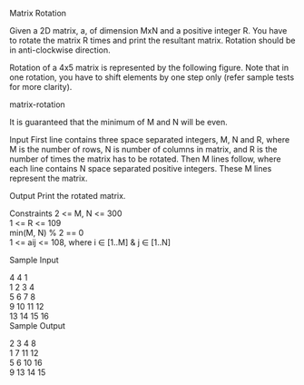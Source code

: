 Matrix Rotation

Given a 2D matrix, a, of dimension MxN and a positive integer R. You have to rotate the matrix R times and print the resultant matrix. Rotation should be in anti-clockwise direction.

Rotation of a 4x5 matrix is represented by the following figure. Note that in one rotation, you have to shift elements by one step only (refer sample tests for more clarity).

matrix-rotation

It is guaranteed that the minimum of M and N will be even.

Input 
First line contains three space separated integers, M, N and R, where M is the number of rows, N is number of columns in matrix, and R is the number of times the matrix has to be rotated. 
Then M lines follow, where each line contains N space separated positive integers. These M lines represent the matrix.

Output 
Print the rotated matrix.

Constraints 
2 <= M, N <= 300 <br/>
1 <= R <= 109 <br/>
min(M, N) % 2 == 0 <br/>
1 <= aij <= 108, where i ∈ [1..M] & j ∈ [1..N]<br/>

Sample Input 

4 4 1 <br/>
1 2 3 4<br/>
5 6 7 8<br/>
9 10 11 12<br/>
13 14 15 16<br/>
Sample Output 

2 3 4 8<br/>
1 7 11 12<br/>
5 6 10 16<br/>
9 13 14 15<br/>
